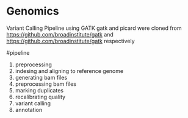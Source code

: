 # Genomics
Variant Calling Pipeline using GATK
gatk and picard were cloned from https://github.com/broadinstitute/gatk and https://github.com/broadinstitute/gatk respectively

#pipeline
1. preprocessing
2. indesing and aligning to reference genome
3. generating bam files
4. preprocessing bam files
5. marking duplicates
6. recalibrating quality
7. variant calling
8. annotation
